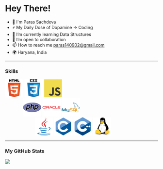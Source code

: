 # Hey There!
- 👋 I'm Paras Sachdeva
- ⚡ My Daily Dose of Dopamine -> Coding
- 🌱 I’m currently learning Data Structures
- 💞️ I’m open to collaboration
- 📫 How to reach me paras140902@gmail.com
- 🌍 Haryana, India

---
### Skills
[<img src="https://raw.githubusercontent.com/devicons/devicon/master/icons/html5/html5-original-wordmark.svg" width="60" height="60">](https://developer.mozilla.org/en-US/docs/Web/HTML)
[<img src="https://raw.githubusercontent.com/devicons/devicon/master/icons/css3/css3-original-wordmark.svg" width="60" height="60">](https://developer.mozilla.org/en-US/docs/Web/CSS)
[<img src="https://raw.githubusercontent.com/devicons/devicon/master/icons/javascript/javascript-original.svg" width="60" height="60">](https://developer.mozilla.org/en-US/docs/Web/JavaScript)
<br>
&nbsp;&nbsp;&nbsp;&nbsp;
&nbsp;&nbsp;&nbsp;&nbsp;
&nbsp;&nbsp;&nbsp;&nbsp;
[<img src="https://raw.githubusercontent.com/devicons/devicon/master/icons/php/php-original.svg" width="60" height="60">](https://www.php.net/)
[<img src="https://raw.githubusercontent.com/devicons/devicon/master/icons/oracle/oracle-original.svg" width="60" height="60">](https://www.oracle.net/)
[<img src="https://raw.githubusercontent.com/devicons/devicon/master/icons/mysql/mysql-original-wordmark.svg" width="60" height="60">](https://www.mysql.com/)
<br>
&nbsp;&nbsp;&nbsp;&nbsp;
&nbsp;&nbsp;&nbsp;&nbsp;
&nbsp;&nbsp;&nbsp;&nbsp;
&nbsp;&nbsp;&nbsp;&nbsp;
&nbsp;&nbsp;&nbsp;&nbsp;
[<img src="https://raw.githubusercontent.com/devicons/devicon/master/icons/java/java-original.svg" width="60" height="60">](https://www.java.com/)
[<img src="https://raw.githubusercontent.com/devicons/devicon/master/icons/c/c-original.svg" width="60" height="60">](https://en.cppreference.com/w/c/language)
[<img src="https://raw.githubusercontent.com/devicons/devicon/master/icons/cplusplus/cplusplus-original.svg" width="60" height="60">](https://en.cppreference.com/w/cpp)
[<img src="https://raw.githubusercontent.com/devicons/devicon/master/icons/linux/linux-original.svg" width="60" height="60">](https://www.linux.net/)

---
### My GitHub Stats
<a href="http://www.github.com/Paras-Sachdeva"><img src="https://github-readme-streak-stats.herokuapp.com/?user=Paras-Sachdeva&stroke=ffffff&background=000000&ring=3382ed&fire=3382ed&currStreakNum=ffffff&currStreakLabel=3382ed&sideNums=ffffff&sideLabels=ffffff&dates=ffffff&hide_border=true" /></a>
